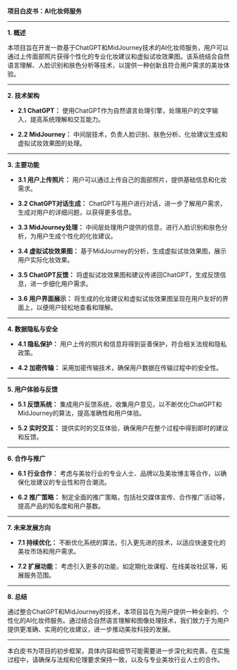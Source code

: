 **项目白皮书：AI化妆师服务**

---

**1. 概述**

本项目旨在开发一款基于ChatGPT和MidJourney技术的AI化妆师服务，用户可以通过上传面部照片获得个性化的专业化妆建议和虚拟试妆效果图。该系统结合自然语言理解、人脸识别和肤色分析等技术，以提供一种创新且符合用户需求的美妆体验。

---

**2. 技术架构**

- **2.1 ChatGPT：** 使用ChatGPT作为自然语言处理引擎，处理用户的文字输入，提高系统理解和交互能力。

- **2.2 MidJourney：** 中间层技术，负责人脸识别、肤色分析、化妆建议生成和虚拟试妆效果图的处理。

---

**3. 主要功能**

- **3.1 用户上传照片：** 用户可以通过上传自己的面部照片，提供基础信息和化妆需求。

- **3.2 ChatGPT对话生成：** ChatGPT与用户进行对话，进一步了解用户需求，生成对用户的详细问题，以获得更多信息。

- **3.3 MidJourney处理：** 中间层处理用户提供的信息，进行人脸识别和肤色分析，为用户生成个性化的化妆建议。

- **3.4 虚拟试妆效果图：** 基于MidJourney的分析，生成虚拟试妆效果图，展示用户实际化妆效果。

- **3.5 ChatGPT反馈：** 将虚拟试妆效果图和建议传递回ChatGPT，生成反馈信息，进一步细化用户需求。

- **3.6 用户界面展示：** 将生成的化妆建议和虚拟试妆效果图呈现在用户友好的界面上，以便用户轻松地查看和理解。

---

**4. 数据隐私与安全**

- **4.1 隐私保护：** 用户上传的照片和信息将得到妥善保护，符合相关法规和隐私政策。

- **4.2 加密传输：** 采用加密传输技术，确保用户数据在传输过程中的安全性。

---

**5. 用户体验与反馈**

- **5.1 反馈系统：** 集成用户反馈系统，收集用户意见，以不断优化ChatGPT和MidJourney的算法，提高准确性和用户体验。

- **5.2 实时交互：** 提供实时的交互体验，确保用户在整个过程中得到即时的建议和反馈。

---

**6. 合作与推广**

- **6.1 行业合作：** 考虑与美妆行业的专业人士、品牌以及美妆博主等合作，以确保化妆建议的专业性和符合潮流。

- **6.2 推广策略：** 制定全面的推广策略，包括社交媒体宣传、合作推广活动等，提高产品的知名度和用户基数。

---

**7. 未来发展方向**

- **7.1 持续优化：** 不断优化系统的算法，引入更先进的技术，以适应快速变化的美妆市场和用户需求。

- **7.2 扩展功能：** 考虑引入更多的功能，如定期化妆课程、在线美妆社区等，拓展服务范围。

---

**8. 总结**

通过整合ChatGPT和MidJourney的技术，本项目旨在为用户提供一种全新的、个性化的AI化妆师服务。通过结合自然语言理解和图像处理技术，我们致力于为用户提供更准确、实用的化妆建议，进一步推动美妆科技的发展。

---

本白皮书为项目的初步框架，具体内容和细节可能需要进一步深化和完善。在实施过程中，请确保与法规和伦理要求保持一致，以及与专业美妆行业人士的合作。